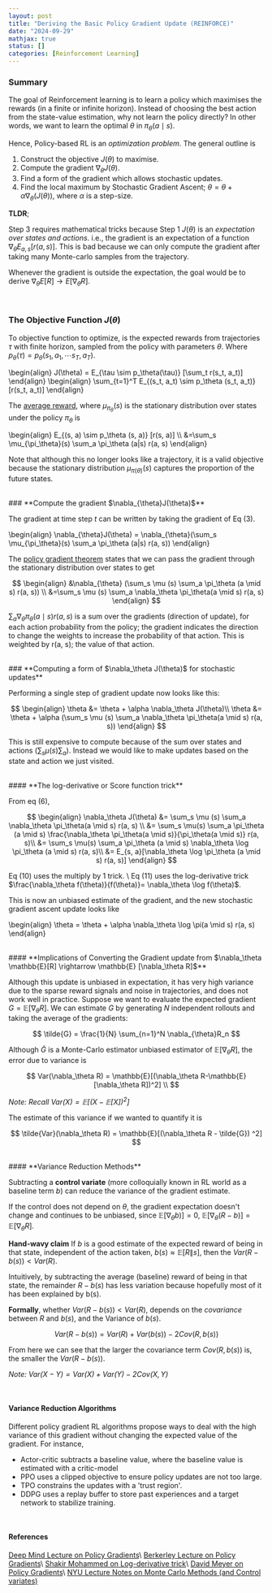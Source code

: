 ```yaml
---
layout: post
title: "Deriving the Basic Policy Gradient Update (REINFORCE)"
date: "2024-09-29"
mathjax: true
status: []
categories: [Reinforcement Learning]
---
```


### Summary

The goal of Reinforcement learning is to learn a policy which maximises the rewards (in
a finite or infinite horizon). Instead of choosing the best action from the state-value
estimation, why not learn the policy directly? In other words, we want to learn the optimal
$\theta$ in $\pi_{\theta} (a\mid s)$.

Hence, Policy-based RL is an *optimization problem*. The general outline is
1. Construct the objective $J(\theta)$ to maximise.
2. Compute the gradient $\nabla_{\theta} J(\theta)$.
3. Find a form of the gradient which allows stochastic updates.
4. Find the local maximum by Stochastic Gradient Ascent; $\theta = \theta + \alpha \nabla_\theta
   (J(\theta))$, where $\alpha$ is a step-size. 

**TLDR**; 

Step 3 requires mathematical tricks because Step 1 $J(\theta)$ is an *expectation over states
and actions*. i.e., the gradient is an expectation of a function $\nabla_\theta E_{a,
s}[r(a,s)]$. This is bad because we can only compute the gradient after taking many Monte-carlo samples from the trajectory.

Whenever the gradient is outside the expectation, the goal would be to derive $\nabla_\theta E[R] \rightarrow E[\nabla_\theta R]$.


<br>

### **The Objective Function $J(\theta)$**

To objective function to optimize, is the expected rewards from trajectories $\tau$ with finite horizon, sampled from the policy with parameters $\theta$. Where $p_{\theta} (\tau) = p_{\theta}(s_1, a_1, \cdots s_T, a_T)$.

\begin{align}
J(\theta) = E_{\tau \sim p_\theta(\tau)} [\sum_t r(s_t, a_t)] 
\end{align}
\begin{align}
\sum_{t=1}^T E_{(s_t, a_t) \sim p_\theta (s_t, a_t)} [r(s_t, a_t)]
\end{align}

The <u>average reward</u>, where $\mu_{\pi_\theta}(s)$ is the stationary distribution over states under
the policy $\pi_\theta$ is

\begin{align}
E_{(s, a) \sim p_\theta (s, a)} [r(s, a)] \\\\
&=\sum_s \mu_{\pi_\theta}(s) \sum_a \pi_\theta (a|s) r(a, s)
\end{align}

Note that although this no longer looks like a trajectory, it is a valid objective because the stationary distribution $\mu_{\pi(\theta)}(s)$ captures the proportion of the future states.


<br>
### **Compute the gradient $\nabla_{\theta}J(\theta)$**

The gradient at time step $t$ can be written by taking the gradient of Eq (3).

\begin{align}
\nabla_{\theta}J(\theta) = \nabla_{\theta}(\sum_s \mu_{\pi_\theta}(s) \sum_a \pi_\theta (a|s) r(a, s))
\end{align}


The [policy gradient theorem](https://ai.stackexchange.com/questions/23288/why-does-not-the-distribution-of-states-depend-on-the-policy-parameters-that-i) states that we can pass the gradient through the stationary
distribution over states to get

$$
\begin{align}
&\nabla_{\theta} (\sum_s \mu (s) \sum_a \pi_\theta (a \mid s) r(a, s)) \\
&=\sum_s \mu (s) \sum_a \nabla_\theta \pi_\theta(a \mid s) r(a, s)
\end{align}
$$

$\sum_a \nabla_\theta \pi_\theta (a \mid s) r(a, s)$ is a sum over the gradients (direction of
update), for each action probability from the policy; the gradient indicates the direction to
change the weights to increase the probability of that action. This is weighted by r(a, s); the
value of that action.

<br>
### **Computing a form of $\nabla_\theta J(\theta)$ for stochastic updates**

Performing a single step of gradient update now looks like this:

$$
\begin{align}
\theta &= \theta + \alpha  \nabla_\theta J(\theta)\\
\theta &= \theta + \alpha  (\sum_s \mu (s) \sum_a \nabla_\theta \pi_\theta(a \mid s) r(a, s))
\end{align}
$$

This is still expensive to compute because of the sum over states and actions ($\sum_s \mu (s)
\sum_a$). Instead we would like to make updates based on the state and action we just visited. 

<br>
#### **The log-derivative or Score function trick**


From eq (6), 

$$
\begin{align}
\nabla_\theta J(\theta) &= \sum_s \mu (s) \sum_a \nabla_\theta \pi_\theta(a \mid s) r(a, s) \\
&= \sum_s \mu(s) \sum_a \pi_\theta (a \mid s) \frac{\nabla_\theta \pi_\theta(a \mid s)}{\pi_\theta(a \mid s)} r(a, s)\\
&= \sum_s \mu(s) \sum_a \pi_\theta (a \mid s) \nabla_\theta \log \pi_\theta (a \mid s) r(a,
s)\\
&= E_{s, a}[\nabla_\theta \log \pi_\theta (a \mid s) r(a, s)]
\end{align}
$$


Eq (10) uses the multiply by 1 trick. \\
Eq (11) uses the log-derivative trick $\frac{\nabla_\theta f(\theta)}{f(\theta)}= \nabla_\theta \log f(\theta)$.

This is now an unbiased estimate of the gradient, and the new stochastic gradient ascent update
looks like 

\begin{align}
\theta = \theta + \alpha \nabla_\theta \log \pi(a \mid s) r(a, s)
\end{align}


<br>
#### **Implications of Converting the Gradient update from $\nabla_\theta \mathbb{E}[R] \rightarrow \mathbb{E} [\nabla_\theta R]$**

Although this update is unbiased in expectation, it has very high variance due to the sparse reward signals and noise in trajectories, and does not work well in practice. Suppose we want to evaluate the expected gradient $G=\mathbb{E}[\nabla_\theta R]$. We can estimate $G$ by generating $N$ independent rollouts and taking the average of the gradients:

$$
\tilde{G} = \frac{1}{N} \sum_{n=1}^N \nabla_{\theta}R_n
$$

Although $\tilde{G}$ is a Monte-Carlo estimator unbiased estimator of $\mathbb{E}[\nabla_\theta R]$, the error due to variance is 

$$
Var(\nabla_\theta R) = \mathbb{E}[(\nabla_\theta R-\mathbb{E}[\nabla_\theta R])^2] \\
$$



*Note: Recall $Var(X)=\mathbb{E}[(X - \mathbb{E}[X])^2]$*

The estimate of this variance if we wanted to quantify it is 

$$
\tilde{Var}(\nabla_\theta R) = \mathbb{E}[(\nabla_\theta R - \tilde{G}) ^2]
$$

<br>
#### **Variance Reduction Methods**

Subtracting a **control variate** (more colloquially known in RL world as a baseline term $b$) can reduce the variance of the gradient estimate.

If the control does not depend on $\theta$, the gradient expectation doesn't change and continues to be unbiased, since $\mathbb{E}[\nabla_\theta b)] = 0$, $\mathbb{E}[\nabla_\theta(R-b)]=\mathbb{E}[\nabla_\theta R]$.

**Hand-wavy claim** If $b$ is a good estimate of the expected reward of being in that state, independent of the action taken, $b(s)\approx \mathbb{E}[R\|s]$, then the $Var(R-b(s)) < Var(R)$. 

Intuitively, by subtracting the average (baseline) reward of being in that state, the remainder $R-b(s)$ has less variation because hopefully most of it has been explained by b(s).

**Formally**, whether $Var(R-b(s)) < Var(R)$, depends on the *covariance* between $R$ and $b(s)$, and the Variance of $b(s)$. 

$$
Var(R-b(s)) = Var(R) + Var(b(s)) - 2Cov(R, b(s))
$$

From here we can see that the larger the covariance term $Cov(R, b(s))$ is, the smaller the $Var(R-b(s))$.

*Note: $Var(X-Y) = Var(X) + Var(Y) - 2Cov(X, Y)$*

<br>

#### **Variance Reduction Algorithms**

Different policy gradient RL algorithms propose ways to deal with the high variance of this
gradient without changing the expected value of the gradient. For instance, 
* Actor-critic subtracts a baseline value, where the baseline value is estimated with a critic-model
* PPO uses a clipped objective to ensure policy updates are not too large. 
* TPO constrains the updates with a 'trust region'.
* DDPG uses a replay buffer to store past experiences and a target network to stabilize training.



<br>

#### **References**
[Deep Mind Lecture on Policy Gradients](https://w.youtube.com/watch?v=bRfUxQs6xIM)\\
[Berkerley Lecture on Policy Gradients](https://rail.eecs.berkeley.edu/deeprlcourse-fa17/f17docs/lecture_4_policy_gradient.pdf)\\
[Shakir Mohammed on Log-derivative trick](https://blog.shakirm.com/2015/11/machine-learning-trick-of-the-day-5-log-derivative-trick/)\\
[David Meyer on Policy Gradients](https://davidmeyer.github.io/ml/log_derivative_trick.pdf)\\
[NYU Lecture Notes on Monte Carlo Methods (and Control variates)](https://math.nyu.edu/~goodman/teaching/MonteCarlo2005/notes/VarianceReduction.pdf)

